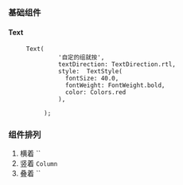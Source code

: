 ### 基础组件
####  Text
```
     Text(
              '自定的组就按',
              textDirection: TextDirection.rtl,
              style:  TextStyle(
                fontSize: 40.0,
                fontWeight: FontWeight.bold,
                color: Colors.red
              ),

          );

```

###  组件排列
1. 横着 ``
2. 竖着 `Column`
3. 叠着 ``